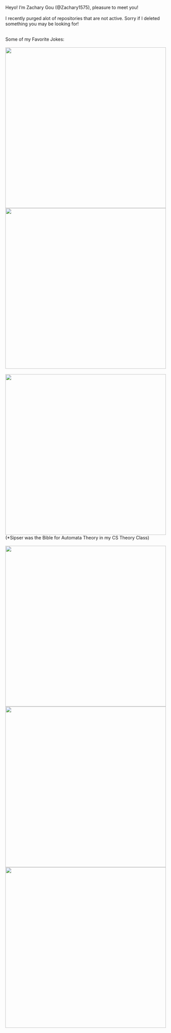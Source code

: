 Heyo! I’m Zachary Gou (@Zachary1575), pleasure to meet you!
<br>
<br>
I recently purged alot of repositories that are not active. Sorry if I deleted something you may be looking for!
<br>
<br>

Some of my Favorite Jokes:
<br>
<br>
<img src="https://pbs.twimg.com/media/FkLb6DSXoAAlKjw.jpg" width="500" />
<br>
<img src="https://www.oneweirdkerneltrick.com/paperfigs/vapnik.jpg" width="500" />
<br>
<br>
<img src="https://i.redd.it/51c2i8p9ovy31.png" width="500" />
<br>
(*Sipser was the Bible for Automata Theory in my CS Theory Class)
<br>
<br>
<img src="https://www.oneweirdkerneltrick.com/paperfigs/patriotslash.png" width="500" />
<br>
<img src="https://i.redd.it/k0ozh7tg40751.jpg" width="500" />
<br>
<img src="https://files.speakerdeck.com/presentations/383a048655cc4b7fa71c7162cb3a6676/slide_34.jpg" width="500" />



